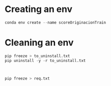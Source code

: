 # Creating an env

```python
conda env create --name scoreOriginacionTrain
```

# Cleaning an env

```python
pip freeze > to_uninstall.txt     
pip uninstall -y -r to_uninstall.txt



pip freeze > req.txt
```
